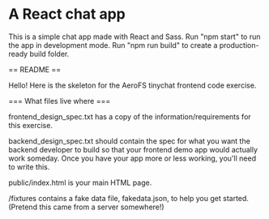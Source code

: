 # A React chat app
This is a simple chat app made with React and Sass.
Run "npm start" to run the app in development mode.
Run "npm run build" to create a production-ready build folder.

== README ==

Hello! Here is the skeleton for the AeroFS tinychat frontend code exercise.

=== What files live where ===

frontend_design_spec.txt has a copy of the information/requirements for this exercise.

backend_design_spec.txt should contain the spec for what you want the backend developer to build so that your frontend demo app would actually work someday. Once you have your app more or less working, you'll need to write this.

public/index.html is your main HTML page. 

/fixtures contains a fake data file, fakedata.json, to help you get started. (Pretend this came from a server somewhere!)
